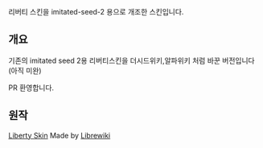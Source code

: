 리버티 스킨을 imitated-seed-2 용으로 개조한 스킨입니다.

## 개요
기존의 imitated seed 2용 리버티스킨을 더시드위키,알파위키 처럼 바꾼 버전입니다
(아직 미완)

PR 환영합니다.

## 원작
[Liberty Skin](https://gitlab.com/librewiki/Liberty-MW-Skin) Made by [Librewiki](https://librewiki.net/)